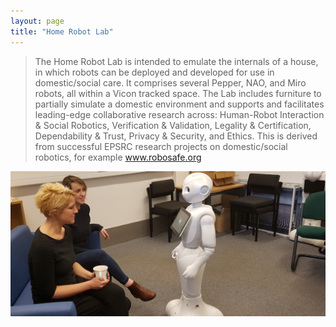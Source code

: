 ```yaml
---
layout: page
title: "Home Robot Lab"
---
```


> The Home Robot Lab is intended to emulate the internals of a house, in which robots can be deployed and developed for use in domestic/social care. It comprises several Pepper, NAO, and Miro robots, all within a Vicon tracked space. The Lab includes furniture to partially simulate a domestic environment and supports and facilitates leading-edge collaborative research across: Human-Robot Interaction & Social Robotics, Verification & Validation, Legality & Certification, Dependability & Trust, Privacy & Security, and Ethics. This is derived from successful EPSRC research projects on domestic/social robotics, for example www.robosafe.org

<center>
  <img src=images/20180124_153830_trimmed.png alt="Two women sitting on a sofa in the Home Robot Lab drinking tea and conversing with a Pepper Robot.">
  </center>
